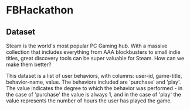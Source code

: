 # FBHackathon

## Dataset

Steam is the world's most popular PC Gaming hub. With a massive collection that includes everything from AAA blockbusters to small indie titles, great discovery tools can be super valuable for Steam. How can we make them better?

This dataset is a list of user behaviors, with columns: user-id, game-title, behavior-name, value. The behaviors included are 'purchase' and 'play'. The value indicates the degree to which the behavior was performed - in the case of 'purchase' the value is always 1, and in the case of 'play' the value represents the number of hours the user has played the game.
